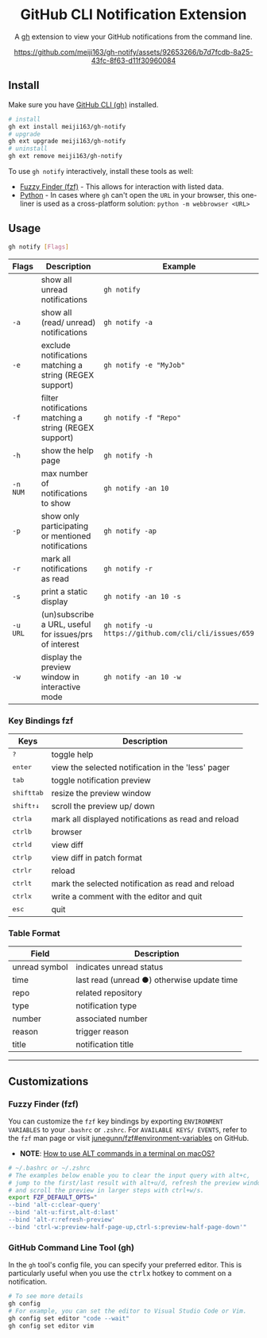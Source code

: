 <div align="center">

# GitHub CLI Notification Extension
A [gh](https://github.com/cli/cli) extension to view your GitHub notifications from the command line.

https://github.com/meiji163/gh-notify/assets/92653266/b7d7fcdb-8a25-43fc-8f63-d11f30960084

 </div>

## Install

Make sure you have [GitHub CLI (gh)](https://github.com/cli/cli#installation) installed.

```sh
# install
gh ext install meiji163/gh-notify
# upgrade
gh ext upgrade meiji163/gh-notify
# uninstall
gh ext remove meiji163/gh-notify
```

To use `gh notify` interactively, install these tools as well:
- [Fuzzy Finder (fzf)](https://github.com/junegunn/fzf#installation) - This allows for
  interaction with listed data.
- [Python](https://www.python.org/) - In cases where `gh` can't open the `URL` in your browser, this
  one-liner is used as a cross-platform solution: `python -m webbrowser <URL>`

## Usage

```sh
gh notify [Flags]
```

| Flags    | Description                                             | Example                                              |
| -------- | ------------------------------------------------------- | ---------------------------------------------------- |
| <none>   | show all unread notifications                           | `gh notify`                                          |
| `-a`     | show all (read/ unread) notifications                   | `gh notify -a`                                       |
| `-e`     | exclude notifications matching a string (REGEX support) | `gh notify -e "MyJob"`                               |
| `-f`     | filter notifications matching a string (REGEX support)  | `gh notify -f "Repo"`                                |
| `-h`     | show the help page                                      | `gh notify -h`                                       |
| `-n NUM` | max number of notifications to show                     | `gh notify -an 10`                                   |
| `-p`     | show only participating or mentioned notifications      | `gh notify -ap`                                      |
| `-r`     | mark all notifications as read                          | `gh notify -r`                                       |
| `-s`     | print a static display                                  | `gh notify -an 10 -s`                                |
| `-u URL` | (un)subscribe a URL, useful for issues/prs of interest  | `gh notify -u https://github.com/cli/cli/issues/659` |
| `-w`     | display the preview window in interactive mode          | `gh notify -an 10 -w`                                |

### Key Bindings fzf

| Keys                           | Description                                         |
| ------------------------------ | --------------------------------------------------- |
| <kbd>?</kbd>                   | toggle help                                         |
| <kbd>enter</kbd>               | view the selected notification in the 'less' pager  |
| <kbd>tab</kbd>                 | toggle notification preview                         |
| <kbd>shift</kbd><kbd>tab</kbd> | resize the preview window                           |
| <kbd>shift</kbd><kbd>↑↓</kbd>  | scroll the preview up/ down                         |
| <kbd>ctrl</kbd><kbd>a</kbd>    | mark all displayed notifications as read and reload |
| <kbd>ctrl</kbd><kbd>b</kbd>    | browser                                             |
| <kbd>ctrl</kbd><kbd>d</kbd>    | view diff                                           |
| <kbd>ctrl</kbd><kbd>p</kbd>    | view diff in patch format                           |
| <kbd>ctrl</kbd><kbd>r</kbd>    | reload                                              |
| <kbd>ctrl</kbd><kbd>t</kbd>    | mark the selected notification as read and reload   |
| <kbd>ctrl</kbd><kbd>x</kbd>    | write a comment with the editor and quit            |
| <kbd>esc</kbd>                 | quit                                                |

### Table Format

| Field         | Description                                      |
| ------------- | ------------------------------------------------ |
| unread symbol | indicates unread status                          |
| time          | last read (unread &#9679;) otherwise update time |
| repo          | related repository                               |
| type          | notification type                                |
| number        | associated number                                |
| reason        | trigger reason                                   |
| title         | notification title                               |

---

## Customizations

### Fuzzy Finder (fzf)
You can customize the `fzf` key bindings by exporting `ENVIRONMENT VARIABLES` to your `.bashrc` or
`.zshrc`. For `AVAILABLE KEYS/ EVENTS`, refer to the `fzf` man page or visit
[junegunn/fzf#environment-variables](https://github.com/junegunn/fzf#environment-variables) on
GitHub.

- **NOTE**: [How to use ALT commands in a terminal on macOS?](https://superuser.com/questions/496090/how-to-use-alt-commands-in-a-terminal-on-os-x)

```sh
# ~/.bashrc or ~/.zshrc
# The examples below enable you to clear the input query with alt+c,
# jump to the first/last result with alt+u/d, refresh the preview window with alt+r
# and scroll the preview in larger steps with ctrl+w/s.
export FZF_DEFAULT_OPTS="
--bind 'alt-c:clear-query'
--bind 'alt-u:first,alt-d:last'
--bind 'alt-r:refresh-preview'
--bind 'ctrl-w:preview-half-page-up,ctrl-s:preview-half-page-down'"
```

### GitHub Command Line Tool (gh)
In the `gh` tool's config file, you can specify your preferred editor. This is particularly useful
when you use the <kbd>ctrl</kbd><kbd>x</kbd> hotkey to comment on a notification.

```sh
# To see more details
gh config
# For example, you can set the editor to Visual Studio Code or Vim.
gh config set editor "code --wait"
gh config set editor vim
```
